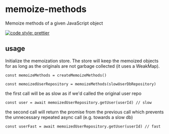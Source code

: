 # memoize-methods

Memoize methods of a given JavaScript object

[![code style: prettier](https://img.shields.io/badge/code_style-prettier-ff69b4.svg?style=flat-square)](https://github.com/prettier/prettier)

## usage

Initialize the memoization store. The store will keep the memoized objects
for as long as the originals are not garbage collected (it uses a WeakMap).

```
const memoizeMethods = createMemoizeMethods()
```

```
const memoizedUserRepository = memoizeMethods(slowUserDbRepository)
```

the first call will be as slow as if we'd called the original user repo

```
const user = await memoizedUserRepository.getUser(userId) // slow
```

the second call will return the promise from the previous call which prevents
the unnecessary repeated async call (e.g. towards a slow db)

```
const userFast = await memoizedUserRepository.getUser(userId) // fast
```
